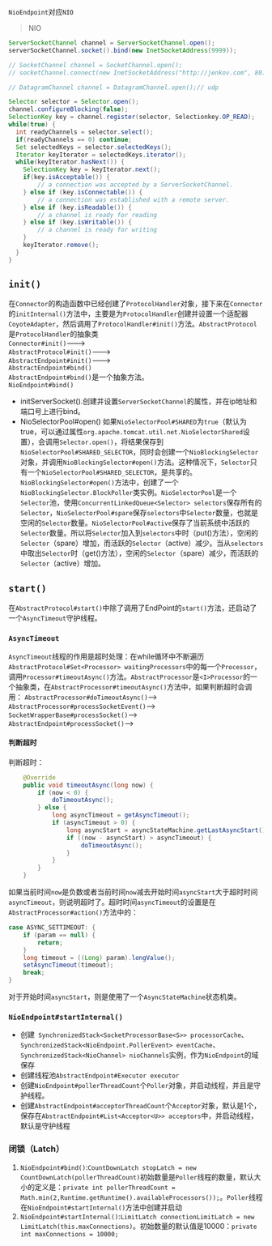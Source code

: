 `NioEndpoint`对应`NIO`
> NIO

```java
ServerSocketChannel channel = ServerSocketChannel.open();
serverSocketChannel.socket().bind(new InetSocketAddress(9999));

// SocketChannel channel = SocketChannel.open();
// socketChannel.connect(new InetSocketAddress("http://jenkov.com", 80));

// DatagramChannel channel = DatagramChannel.open();// udp

Selector selector = Selector.open();
channel.configureBlocking(false);
SelectionKey key = channel.register(selector, Selectionkey.OP_READ);
while(true) {
  int readyChannels = selector.select();
  if(readyChannels == 0) continue;
  Set selectedKeys = selector.selectedKeys();
  Iterator keyIterator = selectedKeys.iterator();
  while(keyIterator.hasNext()) {
    SelectionKey key = keyIterator.next();
    if(key.isAcceptable()) {
        // a connection was accepted by a ServerSocketChannel.
    } else if (key.isConnectable()) {
        // a connection was established with a remote server.
    } else if (key.isReadable()) {
        // a channel is ready for reading
    } else if (key.isWritable()) {
        // a channel is ready for writing
    }
    keyIterator.remove();
  }
}
```

## `init()`
在`Connector`的构造函数中已经创建了`ProtocolHandler`对象，接下来在`Connector`的`initInternal()`方法中，主要是为`ProtocolHandler`创建并设置一个适配器`CoyoteAdapter`，然后调用了`ProtocolHandler#init()`方法。`AbstractProtocol`是`ProtocolHandler`的抽象类</br>
`Connector#init()`---></br>
`AbstractProtocol#init()`---></br>
`AbstractEndpoint#init()`---></br>
`AbstractEndpoint#bind()`</br>
`AbstractEndpoint#bind()`是一个抽象方法。</br>
`NioEndpoint#bind()`</br>
* initServerSocket().创建并设置`ServerSocketChannel`的属性，并在ip地址和端口号上进行bind。
* NioSelectorPool#open() 如果`NioSelectorPool#SHARED`为`true`（默认为true，可以通过属性`org.apache.tomcat.util.net.NioSelectorShared`设置），会调用`Selector.open()`，将结果保存到`NioSelectorPool#SHARED_SELECTOR`，同时会创建一个`NioBlockingSelector`对象，并调用`NioBlockingSelector#open()`方法。这种情况下，`Selector`只有一个`NioSelectorPool#SHARED_SELECTOR`，是共享的。`NioBlockingSelector#open()`方法中，创建了一个`NioBlockingSelector.BlockPoller`类实例。`NioSelectorPool`是一个`Selector`池，使用`ConcurrentLinkedQueue<Selector> selectors`保存所有的`Selector`，`NioSelectorPool#spare`保存`selectors`中`Selector`数量，也就是空闲的`Selector`数量。`NioSelectorPool#active`保存了当前系统中活跃的`Selector`数量。所以将`Selector`加入到`selectors`中时（put()方法），空闲的`Selector`（spare）增加，而活跃的`Selector`（active）减少。当从`selectors`中取出`Selector`时（get()方法），空闲的`Selector`（spare）减少，而活跃的`Selector`（active）增加。

## `start()`
在`AbstractProtocol#start()`中除了调用了EndPoint的`start()`方法，还启动了一个`AsyncTimeout`守护线程。
### `AsyncTimeout`
`AsyncTimeout`线程的作用是超时处理：在while循环中不断遍历`AbstractProtocol#Set<Processor> waitingProcessors`中的每一个`Processor`，调用`Processor#timeoutAsync()`方法。`AbstractProcessor`是`<I>Processor`的一个抽象类，在`AbstractProcessor#timeoutAsync()`方法中，如果判断超时会调用：
`AbstractProcessor#doTimeoutAsync()`--></br>
`AbstractProcessor#processSocketEvent()`--></br>
`SocketWrapperBase#processSocket()`--></br>
`AbstractEndpoint#processSocket()`--></br>
#### 判断超时
判断超时：
```java
    @Override
    public void timeoutAsync(long now) {
        if (now < 0) {
            doTimeoutAsync();
        } else {
            long asyncTimeout = getAsyncTimeout();
            if (asyncTimeout > 0) {
                long asyncStart = asyncStateMachine.getLastAsyncStart();
                if ((now - asyncStart) > asyncTimeout) {
                    doTimeoutAsync();
                }
            }
        }
    }
```
如果当前时间`now`是负数或者当前时间`now`减去开始时间`asyncStart`大于超时时间`asyncTimeout`，则说明超时了。超时时间`asyncTimeout`的设置是在`AbstractProcessor#action()`方法中的：
```java
case ASYNC_SETTIMEOUT: {
    if (param == null) {
        return;
    }
    long timeout = ((Long) param).longValue();
    setAsyncTimeout(timeout);
    break;
}
```
对于开始时间`asyncStart`，则是使用了一个`AsyncStateMachine`状态机类。

### `NioEndpoint#startInternal()`
* 创建` SynchronizedStack<SocketProcessorBase<S>> processorCache`、`SynchronizedStack<NioEndpoint.PollerEvent> eventCache`、`SynchronizedStack<NioChannel> nioChannels`实例，作为`NioEndpoint`的域保存
* 创建线程池`AbstractEndpoint#Executor executor`
* 创建`NioEndpoint#pollerThreadCount`个`Poller`对象，并启动线程，并且是守护线程。
* 创建`AbstractEndpoint#acceptorThreadCount`个`Acceptor`对象，默认是1个，保存在`AbstractEndpoint#List<Acceptor<U>> acceptors`中，并启动线程，默认是守护线程

### 闭锁（Latch）
1. `NioEndpoint#bind()`:`CountDownLatch stopLatch = new CountDownLatch(pollerThreadCount)`初始数量是`Poller`线程的数量，默认大小的定义是：`private int pollerThreadCount = Math.min(2,Runtime.getRuntime().availableProcessors());`。`Poller`线程在`NioEndpoint#startInternal()`方法中创建并启动</br>
2. `NioEndpoint#startInternal()`:`LimitLatch connectionLimitLatch = new LimitLatch(this.maxConnections)`。初始数量的默认值是10000：`private int maxConnections = 10000;`</br>
